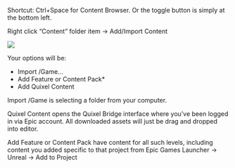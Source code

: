 
Shortcut: Ctrl+Space for Content Browser. Or the toggle button is simply at the bottom left.

Right click “Content” folder item → Add/Import Content

![](https://i.imgur.com/s9Pawht.png)


Your options will be:
- Import /Game...
- Add Feature or Content Pack*
- Add Quixel Content


Import /Game is selecting a folder from your computer.

Quixel Content opens the Quixel Bridge interface where you’ve been logged in via Epic account. All downloaded assets will just be drag and dropped into editor.  

Add Feature or Content Pack have content for all such levels, including content you added specific to that project from Epic Games Launcher → Unreal → Add to Project

